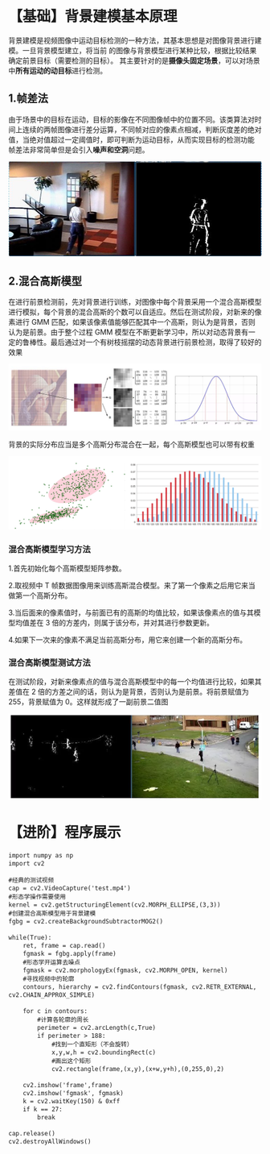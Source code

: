 # 【基础】背景建模基本原理

背景建模是视频图像中运动目标检测的一种方法，其基本思想是对图像背景进行建模。一旦背景模型建立，将当前
的图像与背景模型进行某种比较，根据比较结果确定前景目标（需要检测的目标）。
其主要针对的是**摄像头固定场景**，可以对场景中**所有运动的动目标**进行检测。

## 1.帧差法

由于场景中的目标在运动，目标的影像在不同图像帧中的位置不同。该类算法对时间上连续的两帧图像进行差分运算，不同帧对应的像素点相减，判断灰度差的绝对值，当绝对值超过一定阈值时，即可判断为运动目标，从而实现目标的检测功能
帧差法非常简单但是会引入**噪声和空洞**问题。

![图片1](../../images/zhenchafa.jpg)

## 2.混合高斯模型

在进行前景检测前，先对背景进行训练，对图像中每个背景采用一个混合高斯模型进行模拟，每个背景的混合高斯的个数可以自适应。然后在测试阶段，对新来的像素进行 GMM 匹配，如果该像素值能够匹配其中一个高斯，则认为是背景，否则认为是前景。由于整个过程 GMM 模型在不断更新学习中，所以对动态背景有一定的鲁棒性。最后通过对一个有树枝摇摆的动态背景进行前景检测，取得了较好的效果

![图片1](../../images/Gauss1.jpg)

背景的实际分布应当是多个高斯分布混合在一起，每个高斯模型也可以带有权重

![图片1](../../images/Gauss2.jpg)

### 混合高斯模型学习方法

1.首先初始化每个高斯模型矩阵参数。

2.取视频中 T 帧数据图像用来训练高斯混合模型。来了第一个像素之后用它来当做第一个高斯分布。

3.当后面来的像素值时，与前面已有的高斯的均值比较，如果该像素点的值与其模型均值差在 3 倍的方差内，则属于该分布，并对其进行参数更新。

4.如果下一次来的像素不满足当前高斯分布，用它来创建一个新的高斯分布。

### 混合高斯模型测试方法

在测试阶段，对新来像素点的值与混合高斯模型中的每一个均值进行比较，如果其差值在 2 倍的方差之间的话，则认为是背景，否则认为是前景。将前景赋值为 255，背景赋值为 0。这样就形成了一副前景二值图

![图片1](../../images/Gauss3.jpg)

# 【进阶】程序展示
```
import numpy as np
import cv2

#经典的测试视频
cap = cv2.VideoCapture('test.mp4')
#形态学操作需要使用
kernel = cv2.getStructuringElement(cv2.MORPH_ELLIPSE,(3,3))
#创建混合高斯模型用于背景建模
fgbg = cv2.createBackgroundSubtractorMOG2()

while(True):
    ret, frame = cap.read()
    fgmask = fgbg.apply(frame)
    #形态学开运算去噪点
    fgmask = cv2.morphologyEx(fgmask, cv2.MORPH_OPEN, kernel)
    #寻找视频中的轮廓
    contours, hierarchy = cv2.findContours(fgmask, cv2.RETR_EXTERNAL, cv2.CHAIN_APPROX_SIMPLE)

    for c in contours:
        #计算各轮廓的周长
        perimeter = cv2.arcLength(c,True)
        if perimeter > 188:
            #找到一个直矩形（不会旋转）
            x,y,w,h = cv2.boundingRect(c)
            #画出这个矩形
            cv2.rectangle(frame,(x,y),(x+w,y+h),(0,255,0),2)

    cv2.imshow('frame',frame)
    cv2.imshow('fgmask', fgmask)
    k = cv2.waitKey(150) & 0xff
    if k == 27:
        break

cap.release()
cv2.destroyAllWindows()
```